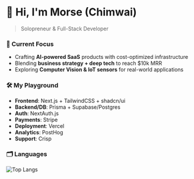 # 👋 Hi, I'm Morse (Chimwai)
> Solopreneur & Full-Stack Developer

### 🌱 Current Focus
- Crafting **AI-powered SaaS** products with cost-optimized infrastructure  
- Blending **business strategy + deep tech** to reach $10k MRR  
- Exploring **Computer Vision & IoT sensors** for real-world applications  

### 🛠️ My Playground
- **Frontend**: Next.js + TailwindCSS + shadcn/ui  
- **Backend/DB**: Prisma + Supabase/Postgres  
- **Auth**: NextAuth.js  
- **Payments**: Stripe  
- **Deployment**: Vercel  
- **Analytics**: PostHog  
- **Support**: Crisp  

### 🗂️ Languages
![Top Langs](https://github-readme-stats.vercel.app/api/top-langs/?username=morsechimwai&layout=compact&theme=radical)
